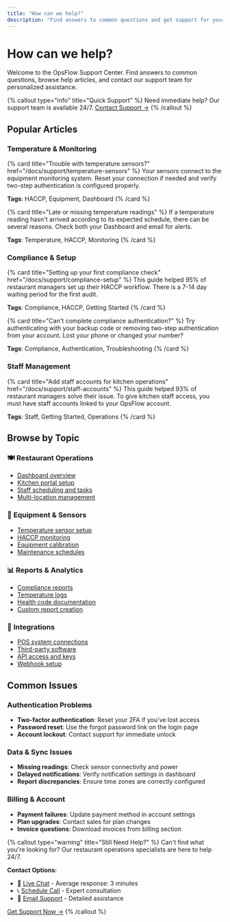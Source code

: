 ```yaml
---
title: "How can we help?"
description: "Find answers to common questions and get support for your OpsFlow restaurant operations."
---
```


# How can we help?

Welcome to the OpsFlow Support Center. Find answers to common questions, browse help articles, and contact our support team for personalized assistance.

{% callout type="info" title="Quick Support" %}
Need immediate help? Our support team is available 24/7. [Contact Support →](/docs/support/contact)
{% /callout %}

## Popular Articles

### Temperature & Monitoring

{% card title="Trouble with temperature sensors?" href="/docs/support/temperature-sensors" %}
Your sensors connect to the equipment monitoring system. Reset your connection if needed and verify two-step authentication is configured properly.

**Tags**: HACCP, Equipment, Dashboard
{% /card %}

{% card title="Late or missing temperature readings" %}
If a temperature reading hasn't arrived according to its expected schedule, there can be several reasons. Check both your Dashboard and email for alerts.

**Tags**: Temperature, HACCP, Monitoring
{% /card %}

### Compliance & Setup

{% card title="Setting up your first compliance check" href="/docs/support/compliance-setup" %}
This guide helped 95% of restaurant managers set up their HACCP workflow. There is a 7-14 day waiting period for the first audit.

**Tags**: Compliance, HACCP, Getting Started
{% /card %}

{% card title="Can't complete compliance authentication?" %}
Try authenticating with your backup code or removing two-step authentication from your account. Lost your phone or changed your number?

**Tags**: Compliance, Authentication, Troubleshooting
{% /card %}

### Staff Management

{% card title="Add staff accounts for kitchen operations" href="/docs/support/staff-accounts" %}
This guide helped 93% of restaurant managers solve their issue. To give kitchen staff access, you must have staff accounts linked to your OpsFlow account.

**Tags**: Staff, Getting Started, Operations
{% /card %}

## Browse by Topic

### 🍽️ **Restaurant Operations**
- [Dashboard overview](/docs/operations/dashboard)
- [Kitchen portal setup](/docs/operations/monitoring) 
- [Staff scheduling and tasks](/docs/support/staff-accounts)
- [Multi-location management](/docs/operations/alerts)

### 🔧 **Equipment & Sensors** 
- [Temperature sensor setup](/docs/support/temperature-sensors)
- [HACCP monitoring](/docs/compliance/security)
- [Equipment calibration](/docs/support/temperature-sensors)
- [Maintenance schedules](/docs/operations/monitoring)

### 📊 **Reports & Analytics**
- [Compliance reports](/docs/analytics/reports)
- [Temperature logs](/docs/analytics/metrics)
- [Health code documentation](/docs/compliance/privacy)
- [Custom report creation](/docs/analytics/reports)

### 🔌 **Integrations**
- [POS system connections](/docs/integrations/third-party)
- [Third-party software](/docs/integrations/webhooks)
- [API access and keys](/docs/api/authentication)
- [Webhook setup](/docs/integrations/webhooks)

## Common Issues

### Authentication Problems
- **Two-factor authentication**: Reset your 2FA if you've lost access
- **Password reset**: Use the forgot password link on the login page
- **Account lockout**: Contact support for immediate unlock

### Data & Sync Issues  
- **Missing readings**: Check sensor connectivity and power
- **Delayed notifications**: Verify notification settings in dashboard
- **Report discrepancies**: Ensure time zones are correctly configured

### Billing & Account
- **Payment failures**: Update payment method in account settings
- **Plan upgrades**: Contact sales for plan changes
- **Invoice questions**: Download invoices from billing section

{% callout type="warning" title="Still Need Help?" %}
Can't find what you're looking for? Our restaurant operations specialists are here to help 24/7.

**Contact Options:**
- 💬 [Live Chat](/docs/support/contact) - Average response: 3 minutes
- 📞 [Schedule Call](/docs/support/contact) - Expert consultation  
- 📧 [Email Support](/docs/support/contact) - Detailed assistance

[Get Support Now →](/docs/support/contact)
{% /callout %}
